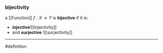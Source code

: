 ### bijectivity
a [[Function]] $f:X\to Y$ is **bijective** if it is:
- **injective**![[injectivity]]
- and **surjective** ![[surjectivity]]
***
#definition 
